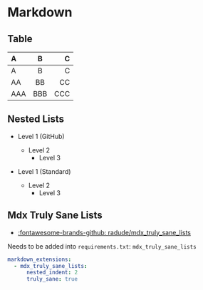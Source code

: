 # Markdown

## Table

|  A  |  B  |  C  |
|:----|:---:|----:|
| A   | B   | C   |
| AA  | BB  | CC  |
| AAA | BBB | CCC |


## Nested Lists

* Level 1 (GitHub)
  * Level 2
    * Level 3

* Level 1 (Standard)
    * Level 2
        * Level 3

## Mdx Truly Sane Lists

* [:fontawesome-brands-github: radude/mdx_truly_sane_lists](
   https://github.com/radude/mdx_truly_sane_lists)

Needs to be added into `requirements.txt`: `mdx_truly_sane_lists`

```yaml
markdown_extensions:
  - mdx_truly_sane_lists:
      nested_indent: 2
      truly_sane: true
```
